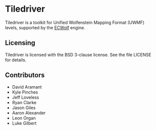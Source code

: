 # Tiledriver

Tiledriver is a toolkit for Unified Wolfenstein Mapping Format (UWMF) levels, supported by the [ECWolf](http://maniacsvault.net/ecwolf/) engine.

## Licensing

Tiledriver is licensed with the BSD 3-clause license.  See the file LICENSE for details.

## Contributors

* David Aramant
* Kyle Pinches
* Jeff Loveless
* Ryan Clarke
* Jason Giles
* Aaron Alexander
* Leon Organ
* Luke Gilbert